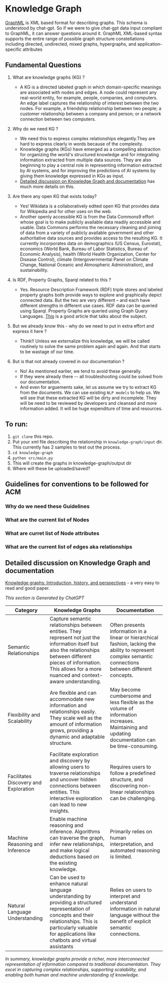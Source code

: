 # Knowledge Graph

[GraphML](http://graphml.graphdrawing.org/) is XML based format for describing graphs. This schema is understood by chat-gpt. So if we were to give chat-gpt data input compliant to GraphML, it can answer questions around it. GraphML XML-based syntax supports the entire range of possible graph structure constellations including directed, undirected, mixed graphs, hypergraphs, and application-specific attributes

## Fundamental Questions
1. What are knowledge graphs (KG) ?
    - A KG is a directed labeled graph in which domain-specific meanings are associated with nodes and edges. A node could represent any real-world entity, for example, people, companies, and computers. An edge label captures the relationship of interest between the two nodes. For example, a friendship relationship between two people; a customer relationship between a company and person; or a network connection between two computers.
1. Why do we need KG ?
    - We need this to express complex relationships elegantly.They are hard to express clearly in words because of the complexity. 
    - Knowledge graphs (KGs) have emerged as a compelling abstraction for organizing the world's structured knowledge and for integrating information extracted from multiple data sources. They are also beginning to play a central role in representing information extracted by AI systems, and for improving the predictions of AI systems by giving them knowledge expressed in KGs as input. 
    - [Detailed discussion on Knowledge Graph and documentation](#detailed-discussion-on-knowledge-graph-and-documentation) has much more details on this.
1. Are there any open KG that exists today?
    - Yes! Wikidata is a collaboratively edited open KG that provides data for Wikipedia and for other uses on the web.    
    - Another openly accessible KG is from the Data Commons9 effort whose goal is to make publicly available data readily accessible and usable. Data Commons performs the necessary cleaning and joining of data from a variety of publicly available government and other authoritative data sources and provides access to the resulting KG. It currently incorporates data on demographics (US Census, Eurostat), economics (World Bank, Bureau of Labor Statistics, Bureau of Economic Analysis), health (World Health Organization, Center for Disease Control), climate (Intergovernmental Panel on Climate Change, National Oceanic and Atmospheric Administration), and sustainability.

1. Is RDF, Property Graphs, Sparql related to this ?
    - Yes. Resource Description Framework (RDF) triple stores and labeled property graphs both provide ways to explore and graphically depict connected data. But the two are very different – and each have different strengths in different use cases. RDF data can be queried using Sparql. Property Graphs are queried using Graph Query Languages. [This](https://neo4j.com/blog/rdf-triple-store-vs-labeled-property-graph-difference/#brief-history) is a good article that talks about the subject.

1. But we already know this - why do we need to put in extra effort and express it here ?
    - Think!! Unless we externalize this knowledge, we will be called routinely to solve the same problem again and again. And that starts to be wastage of our time.
1. But is that not already covered in our documentation ?
    - No! As mentioned earlier, we tend to avoid these generally. 
    - If they were already there -- all troubleshooting could be solved from our documentation.
    - And even for arguements sake, let us assume we try to extract KG from the documents. We can use existing `NLP models` to help us. We will see that these extracted KG will be dirty and incomplete. They will be need to be reviewed by developers and cleansed and more information added. It will be huge expenditure of time and resources.

## To run:
1. `git clone` this repo.
1. Put your xml file describing the relationship in `knowledge-graph/input` dir. This currently has 2 samples to test out the process.
1. ```cd knowledge-graph```
1. ```python src/main.py```
1. This will create the graphs in knowledge-graph/output dir
1. Where will these be uploaded/saved?

## Guidelines for conventions to be followed for ACM

### Why do we need these Guidelines

### What are the current list of Nodes

### What are curret list of Node attributes

### What are the current list of edges aka relationships

## Detailed discussion on Knowledge Graph and documentation
[Knowledge graphs: Introduction, history, and perspectives](https://onlinelibrary.wiley.com/doi/10.1002/aaai.12033) - a very easy to read and good paper.

*This section is Generated by ChatGPT*

|Category|Knowledge Graphs|Documentation|
|---|---|---|
|Semantic Relationships|Capture semantic relationships between entities. They represent not just the information itself but also the relationships between different pieces of information. This allows for a more nuanced and context-aware understanding.|Often presents information in a linear or hierarchical fashion, lacking the ability to represent complex semantic connections between different concepts.|
|Flexibility and Scalability|Are flexible and can accommodate new information and relationships easily. They scale well as the amount of information grows, providing a dynamic and adaptable structure.|May become cumbersome and less flexible as the volume of information increases. Maintaining and updating documentation can be time-consuming.
Facilitates Discovery and Exploration|Facilitate exploration and discovery by allowing users to traverse relationships and uncover hidden connections between entities. This interactive exploration can lead to new insights.|Requires users to follow a predefined structure, and discovering non-linear relationships can be challenging.|
|Machine Reasoning and Inference|Enable machine reasoning and inference. Algorithms can traverse the graph, infer new relationships, and make logical deductions based on the existing knowledge.|Primarily relies on human interpretation, and automated reasoning is limited.|
|Natural Language Understanding|Can be used to enhance natural language understanding by providing a structured representation of concepts and their relationships. This is particularly valuable for applications like chatbots and virtual assistants|Relies on users to interpret and understand information in natural language without the benefit of explicit semantic connections.|

*In summary, knowledge graphs provide a richer, more interconnected representation of information compared to traditional documentation. They excel in capturing complex relationships, supporting scalability, and enabling both human and machine understanding of knowledge.*





